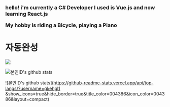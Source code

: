 <h3>hello! i'm currently a C# Developer
I used is Vue.js and now learning React.js

My hobby is riding a Bicycle, playing a Piano</h3>
<h1>자동완성</h1>


<img src="https://img.shields.io/badge/Java-007396?style=flat-square&logo=Java&logoColor=white">

![본인ID's github stats](https://github-readme-stats.vercel.app/api?username=gkehgl1&show_icons=true)

![본인ID's github stats](https://github-readme-stats.vercel.app/api/top-langs/?username=gkehgl1 &show_icons=true&hide_border=true&title_color=004386&icon_color=004386&layout=compact)
